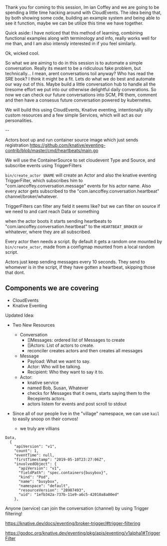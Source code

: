 Thank you for coming to this session, Im ian Coffey and we are going to be spending a little time hacking around with CloudEvents. The idea being that, by both showing some code, building an example system and being able to see it function, maybe we can be utilize this time we have together.

Quick aside: I have noticed that this method of learning, combining functional examples along with terminology and info, really works well for me than, and I am also intensly interested in if you feel similarly.

Ok, wicked cool.

So what we are aiming to do in this session is to automate a simple conversation. Really its meant to be a ridiculous fake problem, but technically... I mean, arent conversations toil anyway? Who has read the SRE book? I think it might be a fit. Lets do what we do best and automate our way out of this. Maybe build a little conversation hub to handle all the tiresome effort we put into our otherwise delightful daily converations. So now we can check our future conversations into SCM, PR them, comment and then have a consesus future conversation powered by kubernetes.

We will build this using CloudEvents, Knative eventing, intentionally silly custom resources and a few simple Services, which will act as our personalities.


--

Actors boot up and run container source image which just sends registration
https://github.com/knative/eventing-contrib/blob/master/cmd/heartbeats/main.go


We will use the ContainerSource to set cloudevent Type and Source, and subscribe events using TriggerFilters

`bin/create_actor $NAME` will create an Actor and also the knative eventing TriggerFilter, which subscribes him to "com.iancoffey.conversation.message" events for his actor name. Also every actor gets subscribed to the "com.iancoffey.conversation.heartbeat" channel/broker/whatever.

TriggerFilters can filter any field it seems like? but we can filter on source if we need to and cant reach Data or something

when the actor boots it starts sending heartbeats to "com.iancoffey.conversation.heartbeat" to the `HEARTBEAT_BROKER` or whhatever, where they are all subscribed.

Every actor then needs a script. By default it gets a random one mounted by `bin/create_actor`, made from a configmap mounted from a local random script.

Actors just keep sending messages every 10 seconds. They send to whomever is in the script, if they have gotten a heartbeat, skipping those that dont.

## Components we are covering

- CloudEvents
- Knative Eventing








Updated Idea:

- Two New Resources
  - Conversation
    - []Messages: ordered list of Messages to create
    - []Actors: List of actors to create.
    - reconciler creates actors and then creates all messages
  - Message
    - Payload: What we want to say.
    - Actor: Who will be talking.
    - Recipient: Who they want to say it to.
  - Actor:
    - knative service
    - named Bob, Susan, Whatever
    - checks for Messages that it owns, starts saying them to the Recepients actors.
    - actors listem for events and post scroll to stdout

- Since all of our people live in the "village" namespace, we can use `kail` to easily snoop on their convos!
  -  we truly are villians

```
Data,
  {
    "apiVersion": "v1",
    "count": 1,
    "eventTime": null,
    "firstTimestamp": "2019-05-10T23:27:06Z",
    "involvedObject": {
      "apiVersion": "v1",
      "fieldPath": "spec.containers{busybox}",
      "kind": "Pod",
      "name": "busybox",
      "namespace": "default",
      "resourceVersion": "28987493",
      "uid": "1efb342a-737b-11e9-a6c5-42010a8a00ed"
    },
```

Anyone (service) can join the conversation (channel) by using Trigger filtering!

https://knative.dev/docs/eventing/broker-trigger/#trigger-filtering

https://godoc.org/knative.dev/eventing/pkg/apis/eventing/v1alpha1#TriggerFilter
